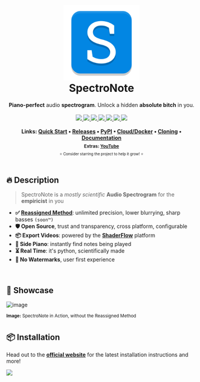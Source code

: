 <div align="center">
  <a href="https://brokensrc.dev/spectronote"><img src="https://raw.githubusercontent.com/BrokenSource/SpectroNote/main/SpectroNote/Resources/Images/SpectroNote.png" width="200"></a>
  <h1 style="margin-top: 0">SpectroNote</h1>
  <b>Piano-perfect</b> audio <b>spectrogram</b>. Unlock a hidden <b>absolute bitch</b> in you.
  <br>
  <br>
  <a href="https://pypi.org/project/spectronote/">
    <img src="https://img.shields.io/pypi/v/spectronote?label=PyPI&color=blue">
  </a>
  <a href="https://pypi.org/project/spectronote/">
    <img src="https://img.shields.io/pypi/dw/spectronote?label=Installs&color=blue">
  </a>
  <a href="https://github.com/BrokenSource/BrokenSource">
    <img src="https://img.shields.io/github/v/tag/BrokenSource/BrokenSource?label=GitHub&color=orange">
  </a>
  <a href="https://github.com/BrokenSource/SpectroNote/stargazers">
    <img src="https://img.shields.io/github/stars/BrokenSource/SpectroNote?label=Stars&style=flat&color=orange">
  </a>
  <a href="https://github.com/BrokenSource/SpectroNote/releases/">
    <img src="https://img.shields.io/github/v/release/BrokenSource/SpectroNote?label=Release&color=light-green">
  </a>
  <a href="https://github.com/BrokenSource/SpectroNote/releases/">
    <img src="https://img.shields.io/github/downloads/BrokenSource/SpectroNote/total?label=Downloads&color=light-green">
  </a>
  <a href="https://discord.gg/KjqvcYwRHm">
    <img src="https://img.shields.io/discord/1184696441298485370?label=Discord&style=flat&color=purple">
  </a>
    <br>
  <br>
  <b>
    Links:
    <a href="https://brokensrc.dev/spectronote/">Quick Start</a> •
    <a href="https://brokensrc.dev/get/releases/">Releases</a> •
    <a href="https://brokensrc.dev/get/pypi/">PyPI</a> •
    <a href="https://brokensrc.dev/get/docker/">Cloud/Docker</a> •
    <a href="https://brokensrc.dev/get/source/">Cloning</a> •
    <a href="https://brokensrc.dev/spectronote/">Documentation</a>
    <br>
    <sub>
      Extras:
      <a target="_blank" href="https://www.youtube.com/@Tremeschin">YouTube</a>
    </sub>
  </b>
  <br>
  <sub><small>⭐️ Consider starring the project to help it grow! ⭐️</small></sub>
</div>

<br>

## 🔥 Description

> SpectroNote is a _mostly scientific_ **Audio Spectrogram** for the **empiricist** in you

- **✅ [**Reassigned Method**](https://en.wikipedia.org/wiki/Reassignment_method)**: unlimited precision, lower blurrying, sharp basses `(soon™)`
- **🛡️ Open Source**, trust and transparency, cross platform, configurable
- **📦 Export Videos**: powered by the [**ShaderFlow**](https://github.com/BrokenSource/ShaderFlow) platform
- **🎹 Side Piano**: instantly find notes being played
- **⏳ Real Time**: it's python, scientifically made
- **🎨 No Watermarks**, user first experience

<br>

## 📸 Showcase

![image](https://github.com/BrokenSource/SpectroNote/assets/29046864/23d2ab9f-0c02-45bd-89f0-d8e57b7d112b)

<sup><b>Image:</b> SpectroNote in Action, without the Reassigned Method</sup>

## 📦 Installation

Head out to the [**official website**](https://brokensrc.dev/get) for the latest installation instructions and more!

<a href="https://brokensrc.dev/get">
  <img src="https://github.com/user-attachments/assets/8470c0d2-46de-4068-b9ce-a1261a6c0e69">
</a>
